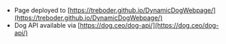 * Page deployed to [https://treboder.github.io/DynamicDogWebpage/](https://treboder.github.io/DynamicDogWebpage/)
* Dog API available via [https://dog.ceo/dog-api/](https://dog.ceo/dog-api/)
